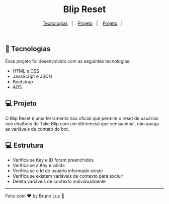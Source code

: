 <h1 align="center"> Blip Reset </h1>
<p align="center">
  <a href="#-tecnologias">Tecnologias</a>&nbsp;&nbsp;&nbsp;|&nbsp;&nbsp;&nbsp;
  <a href="#-projeto">Projeto</a>&nbsp;&nbsp;&nbsp;|&nbsp;&nbsp;&nbsp;
  <a href="#-estrutura">Projeto</a>&nbsp;&nbsp;&nbsp;|&nbsp;&nbsp;&nbsp;
</p>
<br>

## 🚀 Tecnologias

Esse projeto foi desenvolvido com as seguintes tecnologias:

- HTML e CSS
- JavaScript e JSON
- Bootstrap
- AOS


## 💻 Projeto

O Blip Reset é uma ferramenta não oficial que permite o reset de usuários nos chatbots de Take Blip com um diferencial que sensacional, não apaga as variáveis de contato do bot.

## 💻 Estrutura

- Verifica se Key e ID foram preenchidos
- Verifica se a Key é válida
- Verifica se o Id de usuário informado existe
- Verifica se existem variáveis de contexto para excluir
- Deleta variáveis de contexto individualmente

---
Feito com ♥ by Bruno Luz :wave:
